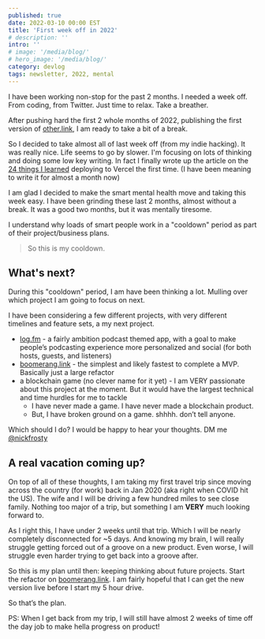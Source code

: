 ```yaml
---
published: true
date: 2022-03-10 00:00 EST
title: 'First week off in 2022'
# description: ''
intro: ''
# image: '/media/blog/'
# hero_image: '/media/blog/'
category: devlog
tags: newsletter, 2022, mental
---
```


I have been working non-stop for the past 2 months. I needed a week off. From coding, from Twitter. Just time to relax. Take a breather.

After pushing hard the first 2 whole months of 2022, publishing the first version of [other.link](https://other.link), I am ready to take a bit of a break.

So I decided to take almost all of last week off (from my indie hacking). It was really nice. Life seems to go by slower. I'm focusing on lots of thinking and doing some low key writing. In fact I finally wrote up the article on the [24 things I learned](/articles/vercel-the-first-time) deploying to Vercel the first time. (I have been meaning to write it for almost a month now)

I am glad I decided to make the smart mental health move and taking this week easy. I have been grinding these last 2 months, almost without a break. It was a good two months, but it was mentally tiresome. 

I understand why loads of smart people work in a "cooldown" period as part of their project/business plans.

> So this is my cooldown.

## What's next?

During this "cooldown" period, I am have been thinking a lot. Mulling over which project I am going to focus on next.

I have been considering a few different projects, with very different timelines and feature sets, a my next project. 

- [log.fm](http://log.fm) - a fairly ambition podcast themed app, with a goal to make people’s podcasting experience more personalized and social (for both hosts, guests, and listeners)
- [boomerang.link](http://boomerang.link) - the simplest and likely fastest to complete a MVP. Basically just a large refactor
- a blockchain game (no clever name for it yet) - I am VERY passionate about this project at the moment. But it would have the largest technical and time hurdles for me to tackle
    - I have never made a game. I have never made a blockchain product.
    - But, I have broken ground on a game. shhhh. don’t tell anyone.

Which should I do? I would be happy to hear your thoughts. DM me [@nickfrosty](https://twitter.com/nickfrosty)

## A real vacation coming up?    

On top of all of these thoughts, I am taking my first travel trip since moving across the country (for work) back in Jan 2020 (aka right when COVID hit the US). The wife and I will be driving a few hundred miles to see close family. Nothing too major of a trip, but something I am **VERY** much looking forward to.

As I right this, I have under 2 weeks until that trip. Which I will be nearly completely disconnected for ~5 days. And knowing my brain, I will really struggle getting forced out of a groove on a new product. Even worse, I will struggle even harder trying to get back into a groove after.

So this is my plan until then: keeping thinking about future projects. Start the refactor on [boomerang.link](http://boomerang.link). I am fairly hopeful that I can get the new version live before I start my 5 hour drive.

So that’s the plan.

PS: When I get back from my trip, I will still have almost 2 weeks of time off the day job to make hella progress on product!